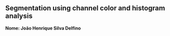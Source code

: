 ## Segmentation using channel color and histogram analysis

<b> Nome: João Henrique Silva Delfino </b>
